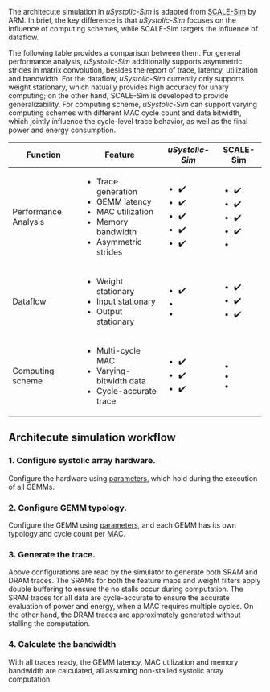 The architecute simulation in *uSystolic-Sim* is adapted from [SCALE-Sim](https://github.com/ARM-software/SCALE-Sim) by ARM. In brief, the key difference is that *uSystolic-Sim* focuses on the influence of computing schemes, while SCALE-Sim targets the influence of dataflow.

The following table provides a comparison between them. For general performance analysis, *uSystolic-Sim* additionally supports asymmetric strides in matrix convolution, besides the report of trace, latency, utilization and bandwidth. For the dataflow, *uSystolic-Sim* currently only supports weight stationary, which natually provides high accuracy for unary computing; on the other hand, SCALE-Sim is developed to provide generalizability. For computing scheme, *uSystolic-Sim* can support varying computing schemes with different MAC cycle count and data bitwidth, which jointly influence the cycle-level trace behavior, as well as the final power and energy consumption.

| Function | Feature               | *uSystolic-Sim*    | SCALE-Sim          |
| -------- | --------------------- | ------------------ | ------------------ |
| Performance Analysis  | <ul><li>Trace generation</li><li>GEMM latency</li><li>MAC utilization</li><li>Memory bandwidth</li><li>Asymmetric strides</li></ul> | <ul><li>:heavy_check_mark:</li><li>:heavy_check_mark:</li><li>:heavy_check_mark:</li><li>:heavy_check_mark:</li><li>:heavy_check_mark:</li></ul> | <ul><li>:heavy_check_mark:</li><li>:heavy_check_mark:</li><li>:heavy_check_mark:</li><li>:heavy_check_mark:</li><li></li></ul> |
| Dataflow | <ul><li>Weight stationary</li><li>Input stationary</li><li>Output stationary</li></ul>      | <ul><li>:heavy_check_mark:</li><li></li><li></li></ul> | <ul><li>:heavy_check_mark:</li><li>:heavy_check_mark:</li><li>:heavy_check_mark:</li></ul> |
| Computing scheme | <ul><li>Multi-cycle MAC</li><li>Varying-bitwidth data</li><li>Cycle-accurate trace</li></ul> | <ul><li>:heavy_check_mark:</li><li>:heavy_check_mark:</li><li>:heavy_check_mark:</li></ul> | <ul><li></li><li></li><li></li></ul> |


## Architecute simulation workflow

### 1. Configure systolic array hardware.
Configure the hardware using [parameters](https://github.com/diwu1990/uSystolic-Sim/blob/main/input_config/README.md), which hold during the execution of all GEMMs.

### 2. Configure GEMM typology.
Configure the GEMM using [parameters](https://github.com/diwu1990/uSystolic-Sim/tree/main/input_topology), and each GEMM has its own typology and cycle count per MAC.

### 3. Generate the trace.
Above configurations are read by the simulator to generate both SRAM and DRAM traces. The SRAMs for both the feature maps and weight filters apply double buffering to ensure the no stalls occur during computation. The SRAM traces for all data are cycle-accurate to ensure the accurate evaluation of power and energy, when a MAC requires multiple cycles. On the other hand, the DRAM traces are approximately generated without stalling the computation.

### 4. Calculate the bandwidth
With all traces ready, the GEMM latency, MAC utilization and memory bandwidth are calculated, all assuming non-stalled systolic array computation.